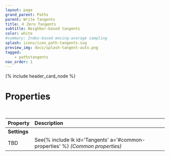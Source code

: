 ```yaml
---
layout: page
grand_parent: Paths
parent: Write Tangents
title: ∢ Zero Tangents
subtitle: Neighbor-based tangents
color: white
#summary: Index-based moving-average sampling
splash: icons/icon_path-tangents.svg
preview_img: docs/splash-tangent-auto.png
tagged: 
    - pathstangents
nav_order: 1
---
```


{% include header_card_node %}

# Properties
<br>

| Property       | Description          |
|:-------------|:------------------|
|**Settings**||
| TBD           | See{% include lk id='Tangents' a='#common-properties' %} *(Common properties)* |
